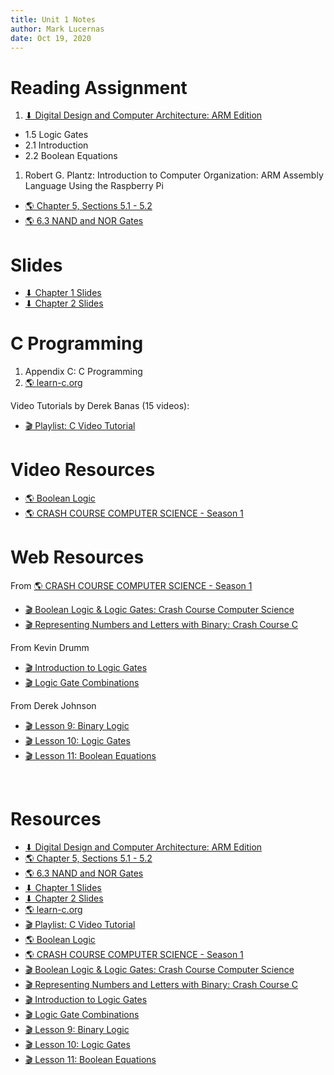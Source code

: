 ```yaml
---
title: Unit 1 Notes
author: Mark Lucernas
date: Oct 19, 2020
---
```



# Reading Assignment

1. [⬇ Digital Design and Computer Architecture: ARM Edition](file:../../../../files/fall-2020/CISC-211/DDCAarm.pdf)

- 1.5 Logic Gates
- 2.1 Introduction
- 2.2 Boolean Equations

1. Robert G. Plantz: Introduction to Computer Organization: ARM Assembly
   Language Using the Raspberry Pi

- [🌎 Chapter 5, Sections 5.1 - 5.2](https://bob.cs.sonoma.edu/IntroCompOrg-RPi/chp-logic.html)
- [🌎  6.3 NAND and NOR Gates ](https://bob.cs.sonoma.edu/IntroCompOrg-RPi/sec-nand.html)


# Slides

- [⬇ Chapter 1 Slides](file:../../../../files/fall-2020/CISC-211/slides/DDCAarm_Ch1.pptx)
- [⬇ Chapter 2 Slides](file:../../../../files/fall-2020/CISC-211/slides/DDCAarm_Ch2.pptx)


# C Programming

1. Appendix C: C Programming
2. [🌎 learn-c.org](https://www.learn-c.org/)

Video Tutorials by Derek Banas (15 videos):

- [🎬 Playlist: C Video Tutorial](https://www.youtube.com/watch?v=8Ib7nwc33uA&list=PLGLfVvz_LVvSaXCpKS395wbCcmsmgRea7)

# Video Resources

- [🌎 Boolean Logic](https://www.youtube.com/watch?v=Noi-lpSSEcE&list=PLrDd_kMiAuNmSb-CKWQqq9oBFN_KNMTaI&index=6)
- [🌎 CRASH COURSE COMPUTER SCIENCE - Season 1](https://www.pbs.org/show/crash-course-computer-science/episodes/?page=2)

# Web Resources

From [🌎 CRASH COURSE COMPUTER SCIENCE - Season
1](https://www.pbs.org/show/crash-course-computer-science/episodes/?page=2)

- [🎬 Boolean Logic & Logic Gates: Crash Course Computer Science](https://www.pbs.org/video/boolean-logic-logic-gates-crash-course-computer-science-nobmpt/)
- [🎬 Representing Numbers and Letters with Binary: Crash Course C](https://www.pbs.org/video/representing-numbers-and-letters-with-binary-crash-course-c-pgrlei/)

From Kevin Drumm

- [🎬 Introduction to Logic Gates](https://www.youtube.com/watch?v=fw-N9P38mi4&feature=youtu.be&list=PLTd6ceoshprfc_VVJYunO1BN9peCTMQgr)
- [🎬 Logic Gate Combinations](https://www.youtube.com/watch?v=BnB2m1nXZ84&list=PLTd6ceoshprfc_VVJYunO1BN9peCTMQgr&index=3) 

From Derek Johnson

- [🎬 Lesson 9: Binary Logic](https://www.youtube.com/watch?v=XsCSoyjcafY)
- [🎬 Lesson 10: Logic Gates](https://www.youtube.com/watch?v=MLbDS3fwh_A)
- [🎬 Lesson 11: Boolean Equations](https://www.youtube.com/watch?v=mPMMkRs91ZE)

<br>

# Resources

- [⬇ Digital Design and Computer Architecture: ARM Edition](file:../../../../files/fall-2020/CISC-211/DDCAarm.pdf)
- [🌎 Chapter 5, Sections 5.1 - 5.2](https://bob.cs.sonoma.edu/IntroCompOrg-RPi/chp-logic.html)
- [🌎  6.3 NAND and NOR Gates ](https://bob.cs.sonoma.edu/IntroCompOrg-RPi/sec-nand.html)
- [⬇ Chapter 1 Slides](file:../../../../files/fall-2020/CISC-211/slides/DDCAarm_Ch1.pptx)
- [⬇ Chapter 2 Slides](file:../../../../files/fall-2020/CISC-211/slides/DDCAarm_Ch2.pptx)
- [🌎 learn-c.org](https://www.learn-c.org/)
- [🎬 Playlist: C Video Tutorial](https://www.youtube.com/watch?v=8Ib7nwc33uA&list=PLGLfVvz_LVvSaXCpKS395wbCcmsmgRea7)
- [🌎 Boolean Logic](https://www.youtube.com/watch?v=Noi-lpSSEcE&list=PLrDd_kMiAuNmSb-CKWQqq9oBFN_KNMTaI&index=6)
- [🌎 CRASH COURSE COMPUTER SCIENCE - Season 1](https://www.pbs.org/show/crash-course-computer-science/episodes/?page=2)
- [🎬 Boolean Logic & Logic Gates: Crash Course Computer Science](https://www.pbs.org/video/boolean-logic-logic-gates-crash-course-computer-science-nobmpt/)
- [🎬 Representing Numbers and Letters with Binary: Crash Course C](https://www.pbs.org/video/representing-numbers-and-letters-with-binary-crash-course-c-pgrlei/)
- [🎬 Introduction to Logic Gates](https://www.youtube.com/watch?v=fw-N9P38mi4&feature=youtu.be&list=PLTd6ceoshprfc_VVJYunO1BN9peCTMQgr)
- [🎬 Logic Gate Combinations](https://www.youtube.com/watch?v=BnB2m1nXZ84&list=PLTd6ceoshprfc_VVJYunO1BN9peCTMQgr&index=3)
- [🎬 Lesson 9: Binary Logic](https://www.youtube.com/watch?v=XsCSoyjcafY)
- [🎬 Lesson 10: Logic Gates](https://www.youtube.com/watch?v=MLbDS3fwh_A)
- [🎬 Lesson 11: Boolean Equations](https://www.youtube.com/watch?v=mPMMkRs91ZE)

